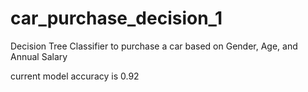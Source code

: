 # car_purchase_decision_1
Decision Tree Classifier to purchase a car based on Gender, Age, and Annual Salary

current model accuracy is 0.92
